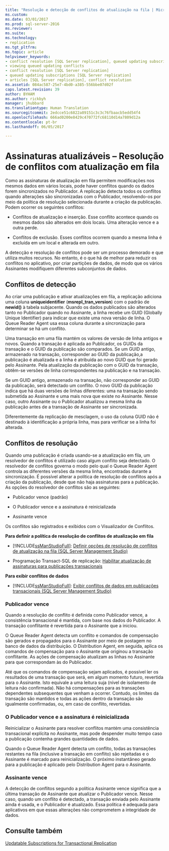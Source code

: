 ```yaml
---
title: "Resolução e detecção de conflitos de atualização na fila | Microsoft Docs"
ms.custom: 
ms.date: 03/01/2017
ms.prod: sql-server-2016
ms.reviewer: 
ms.suite: 
ms.technology:
- replication
ms.tgt_pltfrm: 
ms.topic: article
helpviewer_keywords:
- conflict resolution [SQL Server replication], queued updating subscriptions
- viewing queued updating conflicts
- conflict resolution [SQL Server replication]
- queued updating subscriptions [SQL Server replication]
- articles [SQL Server replication], conflict resolution
ms.assetid: 084ac587-25e7-4bd0-a385-556bbe07d02f
caps.latest.revision: 39
author: BYHAM
ms.author: rickbyh
manager: jhubbard
ms.translationtype: Human Translation
ms.sourcegitcommit: 2edcce51c6822a89151c3c3c76fbaacb5edd54f4
ms.openlocfilehash: 666ad0200e8429c470772fc68110d14a7809d12a
ms.contentlocale: pt-br
ms.lasthandoff: 06/05/2017

---
```

# <a name="updatable-subscriptions---queued-updating-conflict-resolution"></a>Assinaturas atualizáveis – Resolução de conflitos com atualização em fila
  Como as assinaturas de atualização em fila permitem modificações nos mesmos dados em vários locais, pode haver conflitos quando os dados forem sincronizados no Publicador. A replicação detecta todos os conflitos quando alterações são sincronizadas com o Publicador, resolvendo-os por meio da política de resolução selecionada durante a criação da publicação. Podem ocorrer os seguintes conflitos:  
  
-   Conflitos de atualização e inserção. Esse conflito acontece quando os mesmos dados são alterados em dois locais. Uma alteração vence e a outra perde.  
  
-   Conflitos de exclusão. Esses conflitos ocorrem quando a mesma linha é excluída em um local e alterada em outro.  
  
 A detecção e resolução de conflitos pode ser um processo demorado e que utiliza muitos recursos. No entanto, é o que há de melhor para reduzir os conflitos no aplicativo, por criar partições de dados, de modo que os vários Assinantes modifiquem diferentes subconjuntos de dados.  
  
## <a name="detecting-conflicts"></a>Conflitos de detecção  
 Ao criar uma publicação e ativar atualizações em fila, a replicação adiciona uma coluna **uniqueidentifier** (**msrepl_tran_version**) com o padrão de **newid()** à tabela subjacente. Quando os dados publicados são alterados tanto no Publicador quando no Assinante, a linha recebe um GUID (Globally Unique Identifier) para indicar que existe uma nova versão de linha. O Queue Reader Agent usa essa coluna durante a sincronização para determinar se há um conflito.  
  
 Uma transação em uma fila mantém os valores de versão de linha antigos e novos. Quando a transação é aplicada ao Publicador, os GUIDs da transação e o GUID da publicação são comparados. Se um GUID antigo, armazenado na transação, corresponder ao GUID da publicação,a publicação é atualizada e a linha é atribuída ao novo GUID que foi gerado pelo Assinante. Pela atualização da publicação com o GUID da transação, obtêm-se versões de linha correspondentes na publicação e na transação.  
  
 Se um GUID antigo, armazenado na transação, não corresponder ao GUID da publicação, será detectado um conflito. O novo GUID da publicação indica que há duas versões de linhas diferentes: uma na transação sendo submetida ao Assinante e uma mais nova que existe no Assinante. Nesse caso, outro Assinante ou o Publicador atualizou a mesma linha da publicação antes de a transação de Assinante ser sincronizada.  
  
 Diferentemente da replicação de mesclagem, o uso da coluna GUID não é destinado à identificação a própria linha, mas para verificar se a linha foi alterada.  
  
## <a name="resolving-conflicts"></a>Conflitos de resolução  
 Quando uma publicação é criada usando-se a atualização em fila, um resolvedor de conflitos é utilizado caso algum conflito seja detectado. O resolvedor de conflitos governa o modo pelo qual o Queue Reader Agent controla as diferentes versões da mesma linha, encontradas durante a sincronização. É possível alterar a política de resolução de conflitos após a criação da publicação, desde que não haja assinaturas para a publicação. As opções do resolvedor de conflitos são as seguintes:  
  
-   Publicador vence (padrão)  
  
-   O Publicador vence e a assinatura é reinicializada  
  
-   Assinante vence  
  
 Os conflitos são registrados e exibidos com o Visualizador de Conflitos.  
  
 **Para definir a política de resolução de conflitos de atualização em fila**  
  
-   [!INCLUDE[ssManStudioFull](../../../includes/ssmanstudiofull-md.md)]: [Definir opções de resolução de conflitos de atualização na fila &#40;SQL Server Management Studio&#41;](../../../relational-databases/replication/publish/set-queued-updating-conflict-resolution-options-sql-server-management-studio.md)  
  
-   Programação Transact-SQL de replicação: [Habilitar atualização de assinaturas para publicações transacionais](../../../relational-databases/replication/publish/enable-updating-subscriptions-for-transactional-publications.md)  
  
 **Para exibir conflitos de dados**  
  
-   [!INCLUDE[ssManStudioFull](../../../includes/ssmanstudiofull-md.md)]: [Exibir conflitos de dados em publicações transacionais &#40;SQL Server Management Studio&#41;](../../../relational-databases/replication/view-data-conflicts-for-transactional-publications-sql-server-management-studio.md)  
  
### <a name="publisher-wins"></a>Publicador vence  
 Quando a resolução de conflito é definida como Publicador vence, a consistência transacional é mantida, com base nos dados do Publicador. A transação conflitante é revertida para o Assinante que a iniciou.  
  
 O Queue Reader Agent detecta um conflito e comandos de compensação são gerados e propagados para o Assinante por meio de postagem no banco de dados da distribuição. O Distribution Agent, em seguida, aplica os comandos de compensação para o Assinante que originou a transação conflitante. As ações de compensação atualizam as linhas no Assinante para que correspondam às do Publicador.  
  
 Até que os comandos de compensação sejam aplicados, é possível ler os resultados de uma transação que será, em algum momento futuro, revertida para o Assinante. Isto equivale a uma leitura suja (nível de isolamento de leitura não confirmada). Não há compensações para as transações dependentes subsequentes que venham a ocorrer. Contudo, os limites da transação são mantidos e todas as ações dentro da transação são igualmente confirmadas, ou, em caso de conflito, revertidas.  
  
### <a name="publisher-wins-and-the-subscription-is-reinitialized"></a>O Publicador vence e a assinatura é reinicializada  
 Reinicializar o Assinante para resolver conflitos mantém uma consistência transacional explícita no Assinante, mas pode despender muito tempo caso a publicação contenha grandes quantidades de dados.  
  
 Quando o Queue Reader Agent detecta um conflito, todas as transações restantes na fila (inclusive a transação em conflito) são rejeitadas e o Assinante é marcado para reinicialização. O próximo instantâneo gerado para a publicação é aplicado pelo Distribution Agent para o Assinante.  
  
### <a name="subscriber-wins"></a>Assinante vence  
 A detecção de conflitos segundo a política Assinante vence significa que a última transação de Assinante que atualizar o Publicador vence. Nesse caso, quando um conflito é detectado, a transação enviada pelo Assinante ainda é usada, e o Publicador é atualizado. Essa política é adequada para aplicativos em que essas alterações não comprometem a integridade de dados.  
  
## <a name="see-also"></a>Consulte também  
 [Updatable Subscriptions for Transactional Replication](../../../relational-databases/replication/transactional/updatable-subscriptions-for-transactional-replication.md)  
  
  
